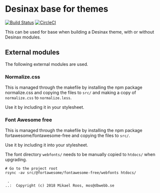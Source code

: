 Desinax base for themes
=======================

[![Build Status](https://travis-ci.org/desinax/theme.svg?branch=master)](https://travis-ci.org/desinax/theme)
[![CircleCI](https://circleci.com/gh/desinax/theme.svg?style=svg)](https://circleci.com/gh/desinax/theme)

This can be used for base when building a Desinax theme, with or without Desinax modules.



External modules
-----------------------

The following external modules are used.



### Normalize.css

This is managed through the makefile by installing the npm package normalize.css and copying the files to `src/` and making a copy of `normalize.css` to `normalize.less`.

Use it by including it in your stylesheet.



### Font Awesome free

This is managed through the makefile by installing the npm package fortawesome/fontawesome-free and copying the files to `src/`.

Use it by including it into your stylesheet.

The font directory `webfonts/` needs to be manually copied to `htdocs/` when upgrading.

```text
# Go to the project root
rsync -av src/@fortawesome/fontawesome-free/webfonts htdocs/
```



```
 . 
..:  Copyright (c) 2018 Mikael Roos, mos@dbwebb.se 
```

